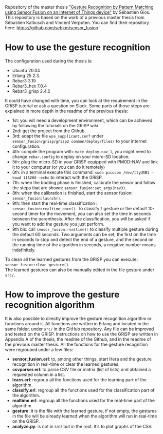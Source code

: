 Repository of the master thesis ["Gesture Recognition by Pattern Matching using Sensor Fusion on an Internet of Things device"](thesis.pdf) by Sébastien Gios.
This repository is based on the work of a previous master thesis from Sébastien Kalbusch and Vincent Verpoten.
You can find their repository here: https://github.com/sebkm/sensor_fusion


# How to use the gesture recognition
The configuration used during the thesis is:
- Ubuntu 20.04
- Erlang 25.2.3.
- Rebar3 3.19
- Rebar3_hex 7.0.4
- Rebar3_grisp 2.4.0

It could have changed with time, you can look at the requirement in the GRiSP tutorial or ask a question on Slack. Some parts of those steps are explained in more depth in the readme of the previous thesis:
- 1st: you will need a development environment, which can be achieved by following the tutorials on the GRiSP wiki
- 2nd: get the project from the Github.
- 3rd: adapt the file `wpa_supplicant.conf` under `sensor_fusion/grisp/grisp2 common/deploy/files/` to your internet configuration.
- 4th: compile the program with: `make deploy-nav_1`, you might need to change `rebar.config` to deploy on your micro-SD location.
- 5th: plug the micro-SD in your GRiSP equipped with PMOD-NAV and link it to your computer (or you can do it remotely)
- 6th: in a terminal execute this command: `sudo picocom /dev/ttyUSB1 –baud 115200 –echo` to interact with the GRiSP.
- 7th: when the booting phase is finished, calibrate the sensor and follow the steps that are shown: `sensor_fusion:set_args(nav3)`.
- 8th: when the calibration is finished, start the sensor fusion: `sensor_fusion:launch()`.
- 9th: then start the real-time classification : `sensor_fusion:realtime_once()`.
To classify 1 gesture or the default 10-second timer for the movement, you can also set the time in seconds between the parenthesis. After the classification, you will be asked if you want to add the gesture you just perform.
- 9th bis: call `sensor_fusion:realtime()` to classify multiple gesture during the default 60 seconds. Two arguments can be set, the first on the time in seconds to stop and detect the end of a gesture, and the second on the running time of the algorithm in seconds, a negative number means indefinitely.

To clean all the learned gestures from the GRiSP you can execute: `sensor_fusion:clean_gesture()`.<br>
The learned gestures can also be manually edited in the file gesture under `src/`.


# How to improve the gesture recognition algorithm
It is also possible to directly improve the gesture recognition algorithm or functions around it. All functions are written in Erlang and located in the same folder, under `src/` in the GitHub repository. Any file can be improved and tested on the GRiSP. Instructions on how to use the GRiSP are written in Appendix A of the thesis, the readme of the Github, and in the readme of the previous master thesis. All the functions for the gesture recognition were regrouped under a few files:

- **sensor_fusion.erl**: to, among other things, start Hera and the gesture recognition in real-time or clear the learned gestures.
- **csvparser.erl**: to parse CSV file or matrix (list of lists) and obtained a requested column in a list.
- **learn.erl**: regroup all the functions used for the learning part of the algorithm.
- **classify.erl**: regroup all the functions used for the classification part of the algorithm.
- **realtime.erl**: regroup all the functions used for the real-time part of the algorithm.
- **gesture**: it is the file with the learned gesture, if not empty, the gestures in the file will be already learned when the algorithm will run in real-time on the GRiSP.
- **analyze.py**: is not in src/ but in the root. It’s to plot graphs of the CSV.